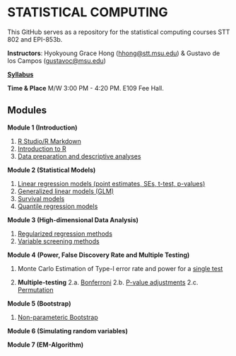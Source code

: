 # STATISTICAL COMPUTING


This GitHub serves as a repository for the statistical computing courses STT 802 and EPI-853b.

**Instructors**: Hyokyoung Grace Hong (hhong@stt.msu.edu) & Gustavo de los Campos (gustavoc@msu.edu)

**[Syllabus](https://app.box.com/s/4l7zea2zvqa1kq3137tujqdx0opiif1z)**

**Time & Place** M/W 	3:00 PM - 4:20 PM. E109 Fee Hall.



## Modules


**Module 1 (Introduction)**

  1. [R Studio/R Markdown](https://github.com/younghhk/STAT_COMP/blob/master/Rmarkdown.md)
  2. [Introduction to R](https://github.com/younghhk/STAT_COMP/blob/master/RIntro.md)
  3. [Data preparation and descriptive analyses](https://github.com/younghhk/STAT_COMP/blob/master/DESCRIPTIVE_STATS.md) 
 

**Module 2 (Statistical Models)**

  1. [Linear regression models (point estimates, SEs, t-test, p-values)](https://github.com/younghhk/STAT_COMP/blob/master/LM.md)
  2. [Generalized linear models (GLM)](https://github.com/younghhk/STAT_COMP/blob/master/GLM.md)
  3. [Survival models](https://github.com/younghhk/STAT_COMP/blob/master/SURVREG.md)
  4. [Quantile regression models](https://github.com/younghhk/STAT_COMP/blob/master/QR.md)

**Module 3 (High-dimensional Data Analysis)**

  1. [Regularized regression methods](https://github.com/younghhk/STAT_COMP/blob/master/PENREG.md)
  2. [Variable screening methods](https://github.com/younghhk/STAT_COMP/blob/master/VS.md) 

**Module 4 (Power, False Discovery Rate and Multiple Testing)**

  1. Monte Carlo Estimation of Type-I error rate and power for a [single test](https://github.com/gdlc/STAT_COMP/blob/master/power.md)
  
  2. **Multiple-testing**
   2.a. [Bonferroni](https://github.com/gdlc/STAT_COMP/blob/master/multiple_testing.md)
   2.b. [P-value adjustments](https://github.com/gdlc/STAT_COMP/blob/master/padjust.md)
   2.c. [Permutation](https://github.com/gdlc/STAT_COMP/blob/master/padjust.md)
  
**Module 5 (Bootstrap)**

  1.	[Non-parameteric Bootstrap](https://github.com/gdlc/STAT_COMP/blob/master/BOOTSTRAP.md)

**Module 6 (Simulating random variables)**

**Module 7 (EM-Algorithm)**


  

